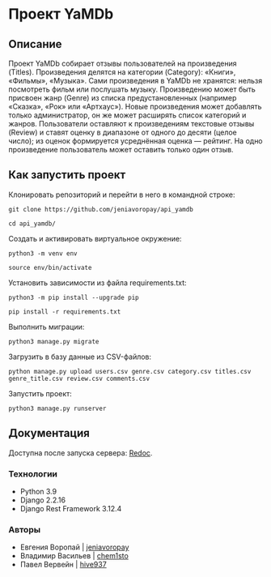 # **Проект YaMDb**
## **Описание**
Проект YaMDb собирает отзывы пользователей на произведения (Titles).
Произведения делятся на категории (Category): «Книги», «Фильмы», «Музыка». Сами произведения в YaMDb не хранятся: нельзя посмотреть фильм или послушать музыку. Произведению может быть присвоен жанр (Genre) из списка предустановленных (например «Сказка», «Рок» или «Артхаус»). Новые произведения может добавлять только администратор, он же может расширять список категорий и жанров. 
Пользователи оставляют к произведениям текстовые отзывы (Review) и ставят оценку в диапазоне от одного до десяти (целое число); из оценок формируется усреднённая оценка — рейтинг. На одно произведение пользователь может оставить только один отзыв.
## **Как запустить проект**
Клонировать репозиторий и перейти в него в командной строке:
```
git clone https://github.com/jeniavoropay/api_yamdb
```
```
cd api_yamdb/
```
Cоздать и активировать виртуальное окружение:
```
python3 -m venv env
```
```
source env/bin/activate
```
Установить зависимости из файла requirements.txt:
```
python3 -m pip install --upgrade pip
```
```
pip install -r requirements.txt
```
Выполнить миграции:
```
python3 manage.py migrate
```
Загрузить в базу данные из CSV-файлов:
```
python manage.py upload users.csv genre.csv category.csv titles.csv genre_title.csv review.csv comments.csv 
```
Запустить проект:
```
python3 manage.py runserver
```
## **Документация**
Доступна после запуска сервера: [Redoc](http://127.0.0.1:8000/redoc/).
### Технологии
- Python 3.9
- Django 2.2.16
- Django Rest Framework 3.12.4
### Авторы
- Евгения Воропай | [jeniavoropay](https://github.com/jeniavoropay)
- Владимир Васильев | [chem1sto](https://github.com/chem1sto)
- Павел Вервейн | [hive937](https://github.com/hive937)
